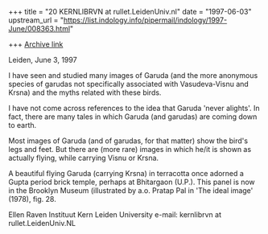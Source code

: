 +++
title = "20 KERNLIBRVN at rullet.LeidenUniv.nl"
date = "1997-06-03"
upstream_url = "https://list.indology.info/pipermail/indology/1997-June/008363.html"

+++
[Archive link](https://list.indology.info/pipermail/indology/1997-June/008363.html)

Leiden, June 3, 1997

I have seen and studied many images of Garuda (and the more anonymous species 
of garudas not specifically associated with Vasudeva-Visnu and Krsna) and 
the myths related with these birds. 

I have not come across references to the idea that Garuda 'never 
alights'. In fact, there are many tales in which Garuda (and garudas) are 
coming down to earth. 

Most images of Garuda (and of garudas, for that matter) show the bird's legs 
and feet. But there are (more rare) images in which he/it is shown as actually 
flying, while carrying Visnu or Krsna.

A beautiful flying Garuda (carrying Krsna) in terracotta once adorned 
a Gupta period brick temple, perhaps at Bhitargaon (U.P.). 
This panel is now in the Brooklyn Museum (illustrated by a.o. Pratap Pal in 
'The ideal image' (1978), fig. 28.


Ellen Raven
Instituut Kern
Leiden University
e-mail: kernlibrvn at rullet.LeidenUniv.NL  





